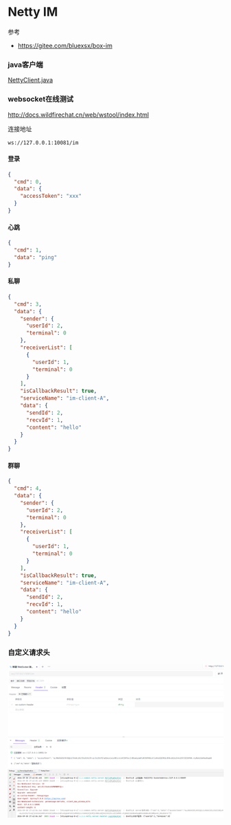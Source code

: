 # Netty IM

参考

- https://gitee.com/bluexsx/box-im

### java客户端

[NettyClient.java](netty-client/src/test/java/com/zhengqing/demo/netty/NettyClient.java)

### websocket在线测试

http://docs.wildfirechat.cn/web/wstool/index.html

连接地址

```
ws://127.0.0.1:10081/im
```

#### 登录

```json
{
  "cmd": 0,
  "data": {
    "accessToken": "xxx"
  }
}
```

#### 心跳

```json
{
  "cmd": 1,
  "data": "ping"
}
```

#### 私聊

```json
{
  "cmd": 3,
  "data": {
    "sender": {
      "userId": 2,
      "terminal": 0
    },
    "receiverList": [
      {
        "userId": 1,
        "terminal": 0
      }
    ],
    "isCallbackResult": true,
    "serviceName": "im-client-A",
    "data": {
      "sendId": 2,
      "recvId": 1,
      "content": "hello"
    }
  }
}
```

#### 群聊

```json
{
  "cmd": 4,
  "data": {
    "sender": {
      "userId": 2,
      "terminal": 0
    },
    "receiverList": [
      {
        "userId": 1,
        "terminal": 0
      }
    ],
    "isCallbackResult": true,
    "serviceName": "im-client-A",
    "data": {
      "sendId": 2,
      "recvId": 1,
      "content": "hello"
    }
  }
}
```

### 自定义请求头

![](./images/README-1727689346507.png)
![](./images/README-1727689387323.png)
